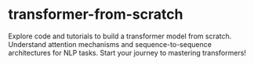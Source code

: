 # transformer-from-scratch
Explore code and tutorials to build a transformer model from scratch. Understand attention mechanisms and sequence-to-sequence architectures for NLP tasks. Start your journey to mastering transformers!
